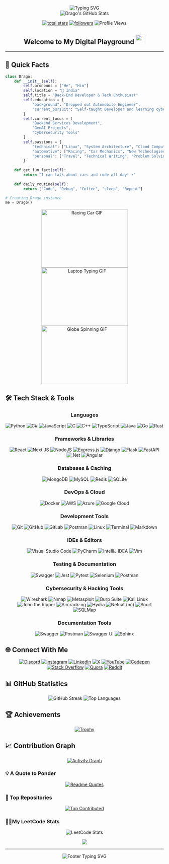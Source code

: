 <div align="center">
  <img src="https://readme-typing-svg.demolab.com?font=Fira+Code&weight=600&size=40&duration=4000&pause=1000&color=6AD3FF&center=true&vCenter=true&random=false&width=500&height=70&lines=Hi+%F0%9F%91%8B+I'm+Drago" alt="Typing SVG" />
</div>


<div align="center">
  <img src="https://github-stats-alpha.vercel.app/api?username=Drago-03&cc=22272e&tc=37BCF6&ic=fff&bc=0000" alt="Drago's GitHub Stats">
</div>

<p align="center">
  <a href="https://github.com/Drago-03?tab=repositories&sort=stargazers">
    <img alt="total stars" title="Total stars on GitHub" src="https://custom-icon-badges.demolab.com/github/stars/Drago-03?color=55960c&style=for-the-badge&labelColor=488207&logo=star"/></a>
  <a href="https://github.com/Drago-03?tab=followers">
    <img alt="followers" title="Follow me on Github" src="https://custom-icon-badges.demolab.com/github/followers/Drago-03?color=236ad3&labelColor=1155ba&style=for-the-badge&logo=person-add&label=Follow&logoColor=white"/></a>
  <img src="https://komarev.com/ghpvc/?username=Drago-03&style=for-the-badge&color=blueviolet" alt="Profile Views"/>
</p>

<div align="center">
  <h2>
    Welcome to My Digital Playground
    <img src="https://media.giphy.com/media/hvRJCLFzcasrR4ia7z/giphy.gif" width="30px"/>
  </h2>
</div>

---

<h2> 🚀 Quick Facts </h2>

```python
class Drago:
    def __init__(self):
        self.pronouns = ["He", "Him"]
        self.location = "📍 India"
        self.title = "Back-End Developer & Tech Enthusiast"
        self.education = {
            "background": "Dropped out Automobile Engineer",
            "current_pursuit": "Self-taught Developer and learning cybersecurity tools"
        }
        self.current_focus = [
            "Backend Services Development",
            "GenAI Projects",
            "Cybersecurity Tools"
        ]
        self.passions = {
            "technical": ["Linux", "System Architecture", "Cloud Computing", "Internet of Things", "Generative AI", "Machine Learning"],
            "automotive": ["Racing", "Car Mechanics", "New Technologies", "Modifications"],
            "personal": ["Travel", "Technical Writing", "Problem Solving", "Documentations"]
        }
    
    def get_fun_fact(self):
        return "I can talk about cars and code all day! ⚡"
    
    def daily_routine(self):
        return ["Code", "Debug", "Coffee", "sleep", "Repeat"]

# Creating Drago instance
me = Drago()
```

<div align="center">
  <img src="https://media0.giphy.com/media/iJDLBX5GY8niCpZYkR/source.gif" alt="Racing Car GIF" width="275" height="185"/>
  <img src="https://media.giphy.com/media/Y4ak9Ki2GZCbJxAnJD/giphy.gif" alt="Laptop Typing GIF" width="275" height="185"/>
  <img src="https://i.gifer.com/origin/89/894182626f762e66170dab57945c4b9e.gif" alt="Globe Spinning GIF" width="275" height="185"/>
</div>

## 🛠️ Tech Stack & Tools 

<div align="center">

### Languages
![Python](https://img.shields.io/badge/python-3670A0?style=for-the-badge&logo=python&logoColor=ffdd54)
![C#](https://img.shields.io/badge/c%23-%23239120.svg?style=for-the-badge&logo=c-sharp&logoColor=white)
![JavaScript](https://img.shields.io/badge/javascript-%23323330.svg?style=for-the-badge&logo=javascript&logoColor=%23F7DF1E)
![C](https://img.shields.io/badge/c-%2300599C.svg?style=for-the-badge&logo=c&logoColor=white)
![C++](https://img.shields.io/badge/c++-%2300599C.svg?style=for-the-badge&logo=c%2B%2B&logoColor=white)
![TypeScript](https://img.shields.io/badge/typescript-%23007ACC.svg?style=for-the-badge&logo=typescript&logoColor=white)
![Java](https://img.shields.io/badge/java-%23ED8B00.svg?style=for-the-badge&logo=java&logoColor=white)
![Go](https://img.shields.io/badge/go-%2300ADD8.svg?style=for-the-badge&logo=go&logoColor=white)
![Rust](https://img.shields.io/badge/rust-%23000000.svg?style=for-the-badge&logo=rust&logoColor=white)

### Frameworks & Libraries
![React](https://img.shields.io/badge/react-%2320232a.svg?style=for-the-badge&logo=react&logoColor=%2361DAFB)
![Next JS](https://img.shields.io/badge/Next-black?style=for-the-badge&logo=next.js&logoColor=white)
![NodeJS](https://img.shields.io/badge/node.js-6DA55F?style=for-the-badge&logo=node.js&logoColor=white)
![Express.js](https://img.shields.io/badge/express.js-%23404d59.svg?style=for-the-badge&logo=express&logoColor=%2361DAFB)
![Django](https://img.shields.io/badge/django-%23092E20.svg?style=for-the-badge&logo=django&logoColor=white)
![Flask](https://img.shields.io/badge/flask-%23000.svg?style=for-the-badge&logo=flask&logoColor=white)
![FastAPI](https://img.shields.io/badge/FastAPI-005571?style=for-the-badge&logo=fastapi)
![.Net](https://img.shields.io/badge/.NET-5C2D91?style=for-the-badge&logo=.net&logoColor=white)
![Angular](https://img.shields.io/badge/angular-%23DD0031.svg?style=for-the-badge&logo=angular&logoColor=white)

### Databases & Caching
![MongoDB](https://img.shields.io/badge/MongoDB-%234ea94b.svg?style=for-the-badge&logo=mongodb&logoColor=white)
![MySQL](https://img.shields.io/badge/mysql-%2300f.svg?style=for-the-badge&logo=mysql&logoColor=white)
![Redis](https://img.shields.io/badge/redis-%23DD0031.svg?style=for-the-badge&logo=redis&logoColor=white)
![SQLite](https://img.shields.io/badge/sqlite-%2307405e.svg?style=for-the-badge&logo=sqlite&logoColor=white)

### DevOps & Cloud
![Docker](https://img.shields.io/badge/docker-%230db7ed.svg?style=for-the-badge&logo=docker&logoColor=white)
![AWS](https://img.shields.io/badge/AWS-%23FF9900.svg?style=for-the-badge&logo=amazon-aws&logoColor=white)
![Azure](https://img.shields.io/badge/azure-%230072C6.svg?style=for-the-badge&logo=microsoftazure&logoColor=white)
![Google Cloud](https://img.shields.io/badge/GoogleCloud-%234285F4.svg?style=for-the-badge&logo=google-cloud&logoColor=white)

### Development Tools
![Git](https://img.shields.io/badge/git-%23F05033.svg?style=for-the-badge&logo=git&logoColor=white)
![GitHub](https://img.shields.io/badge/github-%23121011.svg?style=for-the-badge&logo=github&logoColor=white)
![GitLab](https://img.shields.io/badge/gitlab-%23181717.svg?style=for-the-badge&logo=gitlab&logoColor=white)
![Postman](https://img.shields.io/badge/Postman-FF6C37?style=for-the-badge&logo=postman&logoColor=white)
![Linux](https://img.shields.io/badge/Linux-FCC624?style=for-the-badge&logo=linux&logoColor=black)
![Terminal](https://img.shields.io/badge/Terminal-%23054020?style=for-the-badge&logo=gnu-bash&logoColor=white)
![Markdown](https://img.shields.io/badge/markdown-%23000000.svg?style=for-the-badge&logo=markdown&logoColor=white)

### IDEs & Editors
![Visual Studio Code](https://img.shields.io/badge/VS%20Code-0078d7.svg?style=for-the-badge&logo=visual-studio-code&logoColor=white)
![PyCharm](https://img.shields.io/badge/pycharm-143?style=for-the-badge&logo=pycharm&logoColor=black&color=black&labelColor=green)
![IntelliJ IDEA](https://img.shields.io/badge/IntelliJIDEA-000000.svg?style=for-the-badge&logo=intellij-idea&logoColor=white)
![Vim](https://img.shields.io/badge/VIM-%2311AB00.svg?style=for-the-badge&logo=vim&logoColor=white)

### Testing & Documentation

![Swagger](https://img.shields.io/badge/-Swagger-%23Clojure?style=for-the-badge&logo=swagger&logoColor=white)
![Jest](https://img.shields.io/badge/-jest-%23C21325?style=for-the-badge&logo=jest&logoColor=white)
![Pytest](https://img.shields.io/badge/pytest-0A9EDC?style=for-the-badge&logo=pytest&logoColor=white)
![Selenium](https://img.shields.io/badge/-selenium-%43B02A?style=for-the-badge&logo=selenium&logoColor=white)
![Postman](https://img.shields.io/badge/Postman-FF6C37?style=for-the-badge&logo=postman&logoColor=white)

### Cybersecurity & Hacking Tools

![Wireshark](https://img.shields.io/badge/wireshark-1679A7?style=for-the-badge&logo=wireshark&logoColor=white)
![Nmap](https://img.shields.io/badge/nmap-%23E95624.svg?style=for-the-badge&logo=nmap&logoColor=white)
![Metasploit](https://img.shields.io/badge/metasploit-%23E95624.svg?style=for-the-badge&logo=metasploit&logoColor=white)
![Burp Suite](https://img.shields.io/badge/burp_suite-%2384b4a5.svg?style=for-the-badge&logo=burp_suite&logoColor=black)
![Kali Linux](https://img.shields.io/badge/kali_linux-%230078D6.svg?style=for-the-badge&logo=kali-linux&logoColor=white)
![John the Ripper](https://img.shields.io/badge/john-9D2929?style=for-the-badge&logoColor=white)
![Aircrack-ng](https://img.shields.io/badge/aircrack-ng-1F62C7?style=for-the-badge&logoColor=white)
![Hydra](https://img.shields.io/badge/hydra-D83131?style=for-the-badge&logoColor=white)
![Netcat (nc)](https://img.shields.io/badge/netcat-3B6AA1?style=for-the-badge&logoColor=white)
![Snort](https://img.shields.io/badge/snort-FF4500?style=for-the-badge&logoColor=white)
![SQLMap](https://img.shields.io/badge/sqlmap-282828?style=for-the-badge&logoColor=white)

### Documentation Tools

![Swagger](https://img.shields.io/badge/-Swagger-%23Clojure?style=for-the-badge&logo=swagger&logoColor=white)
![Postman](https://img.shields.io/badge/Postman-FF6C37?style=for-the-badge&logo=postman&logoColor=white)
![Swagger UI](https://img.shields.io/badge/Swagger_UI-85EA2D?style=for-the-badge&logo=swagger&logoColor=black)
![Sphinx](https://img.shields.io/badge/sphinx-8BBB31?style=for-the-badge&logo=sphinx&logoColor=white)

</div>

## 🌐 Connect With Me

<div align="center">
  
[![Discord](https://img.shields.io/badge/Discord-%237289DA.svg?style=for-the-badge&logo=discord&logoColor=white)](https://discord.gg/drago.exe)
[![Instagram](https://img.shields.io/badge/Instagram-%23E4405F.svg?style=for-the-badge&logo=Instagram&logoColor=white)](https://instagram.com/mantejsingh_03)
[![LinkedIn](https://img.shields.io/badge/LinkedIn-%230077B5.svg?style=for-the-badge&logo=linkedin&logoColor=white)](https://linkedin.com/in/mantej-singh-a-724219288)
[![X](https://img.shields.io/badge/X-%23000000.svg?style=for-the-badge&logo=X&logoColor=white)](https://x.com/_gear_head_03_)
[![YouTube](https://img.shields.io/badge/YouTube-%23FF0000.svg?style=for-the-badge&logo=YouTube&logoColor=white)](https://youtube.com/@@dragoo0)
[![Codepen](https://img.shields.io/badge/Codepen-%23000000.svg?style=for-the-badge&logo=codepen&logoColor=white)](https://codepen.io/@Drago-03)
[![Stack Overflow](https://img.shields.io/badge/-Stackoverflow-FE7A16?style=for-the-badge&logo=stack-overflow&logoColor=white)](https://stackoverflow.com/users/15143962)
[![Quora](https://img.shields.io/badge/Quora-%23B92B27.svg?style=for-the-badge&logo=Quora&logoColor=white)](https://quora.com/profile/Drago-392)
[![Reddit](https://img.shields.io/badge/Reddit-%23FF4500.svg?style=for-the-badge&logo=Reddit&logoColor=white)](https://reddit.com/user/gear_head_03)

</div>

## 📊 GitHub Statistics

<div align="center">
    <img src="https://github-readme-streak-stats.herokuapp.com/?user=Drago-03&theme=tokyonight&hide_border=true&border_radius=10&card_width=500" alt="GitHub Streak"/>
    <img src="https://github-readme-stats.vercel.app/api/top-langs/?username=Drago-03&theme=tokyonight&hide_border=true&include_all_commits=true&count_private=true&layout=compact&border_radius=10&card_width=500" alt="Top Languages"/>
  
</div>

## 🏆 Achievements

<div align="center">
  
  [![Trophy](https://github-profile-trophy.vercel.app/?username=Drago-03&theme=tokyonight&no-frame=true&column=7&margin-w=15&margin-h=15)](https://github.com/Drago-03)
  
</div>

## 📈 Contribution Graph

<div align="center">
  
  [![Activity Graph](https://github-readme-activity-graph.vercel.app/graph?username=Drago-03&theme=tokyo-night&hide_border=true&radius=10&area=true&height=300)](https://github.com/Drago-03)
  
</div>

### 💡 A Quote to Ponder

<div align="center">
  
  [![Readme Quotes](https://quotes-github-readme.vercel.app/api?type=horizontal&theme=tokyonight&animation=grow_out_in)](https://github.com/Drago-03)
  
</div>

### 🌟 Top Repositories

<div align="center">
  
  [![Top Contributed](https://github-contributor-stats.vercel.app/api?username=Drago-03&limit=5&theme=tokyonight&combine_all_yearly_contributions=true&hide_border=true&border_radius=10)](https://github.com/Drago-03)
  
</div>

### 👨‍💻My LeetCode Stats
<div align="center">
  
![LeetCode Stats](https://leetcard.jacoblin.cool/drago_03?theme=dark&font=baloo&ext=activity)
  
</div>

<div align="center">
  
  <img src="https://capsule-render.vercel.app/api?type=waving&color=gradient&height=100&section=footer&animation=twinkling"/>
</div>

---

<div align="center">
  <img src="https://readme-typing-svg.demolab.com?font=Fira+Code&size=15&duration=3000&pause=1000&color=6AD3FF&center=true&vCenter=true&repeat=false&width=500&lines=Happy+Coding!+Feel+free+to+connect+and+collaborate!" alt="Footer Typing SVG" />
  
  <br>
</div>

